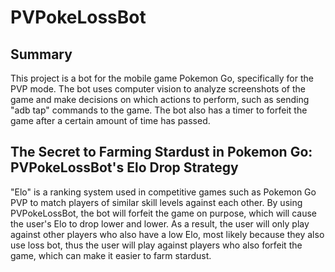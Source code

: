 # PVPokeLossBot

## Summary

This project is a bot for the mobile game Pokemon Go, specifically for the PVP mode.
The bot uses computer vision to analyze screenshots of the game and make decisions on which actions to perform, such as sending "adb tap" commands to the game.
The bot also has a timer to forfeit the game after a certain amount of time has passed.

## The Secret to Farming Stardust in Pokemon Go: PVPokeLossBot's Elo Drop Strategy

"Elo" is a ranking system used in competitive games such as Pokemon Go PVP to match players of similar skill levels against each other.
By using PVPokeLossBot, the bot will forfeit the game on purpose, which will cause the user's Elo to drop lower and lower.
As a result, the user will only play against other players who also have a low Elo, most likely because they also use loss bot, thus the user will play against players who also forfeit the game, which can make it easier to farm stardust.
